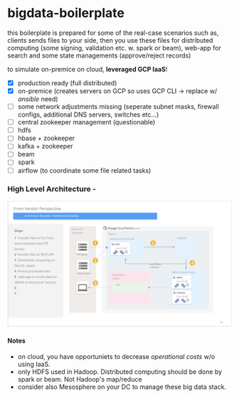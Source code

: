 # bigdata-boilerplate

this boilerplate is prepared for some of the real-case scenarios such as, clients sends files to your side, then you use these files for distributed computing (some signing, validation etc. w. spark or beam), web-app for search and some state managements (approve/reject records)

to simulate on-premice on cloud, **leveraged GCP IaaS**!

- [x] production ready (full distributed)
- [x] on-premice (creates servers on GCP so uses GCP CLI -> replace w/ _ansible_ need)
- [ ] some network adjustments missing (seperate subnet masks, firewall configs, additional DNS servers, switches etc...)
- [ ] central zookeeper management (questionable)
- [ ] hdfs
- [ ] hbase + zookeeper
- [ ] kafka + zookeeper
- [ ] beam
- [ ] spark
- [ ] airflow (to coordinate some file related tasks)

### High Level Architecture -

![Image](doc/big-data-architecture.png)

#### Notes
- on cloud, you have opportuniets to decrease _operational costs_ w/o using IaaS. 
- only HDFS used in Hadoop. Distributed computing should be done by spark or beam. Not Hadoop's map/reduce
- consider also Mesosphere on your DC to manage these big data stack.

